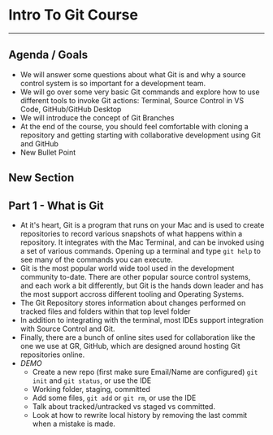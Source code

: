 # Intro To Git Course
---
## Agenda / Goals
- We will answer some questions about what Git is and why a source control system is so important for a development team.
- We will go over some very basic Git commands and explore how to use different tools to invoke Git actions: Terminal, Source Control in VS Code, GitHub/GitHub Desktop
- We will introduce the concept of Git Branches
- At the end of the course, you should feel comfortable with cloning a repository and getting starting with collaborative development using Git and GitHub
- New Bullet Point

## New Section

## Part 1 - What is Git
- At it's heart, Git is a program that runs on your Mac and is used to create repositories to record various snapshots of what happens within a repository.  It integrates with the Mac Terminal, and can be invoked using a set of various commands.  Opening up a terminal and type `git help` to see many of the commands you can execute.
- Git is the most popular world wide tool used in the development community to-date.  There are other popular source control systems, and each work a bit differently, but Git is the hands down leader and has the most support accross different tooling and Operating Systems.
- The Git Repository stores information about changes performed on tracked files and folders within that top level folder
- In addition to integrating with the terminal, most IDEs support integration with Source Control and Git.
- Finally, there are a bunch of online sites used for collaboration like the one we use at GR, GitHub, which are designed around hosting Git repositories online.
- *DEMO* 
    - Create a new repo (first make sure Email/Name are configured)  `git init` and  `git status`, or use the IDE
    - Working folder, staging, committed
    - Add some files, `git add` or `git rm`, or use the IDE
    - Talk about tracked/untracked vs staged vs committed.
    - Look at how to rewrite local history by removing the last commit when a mistake is made.




